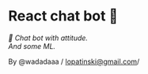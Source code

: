 # React chat bot 🚀

_🤖 Chat bot with attitude. <br>
And some ML._ <br>

By @wadadaaa / [lopatinski@gmail.com](mailto:lopatinski@gmail.com)/
